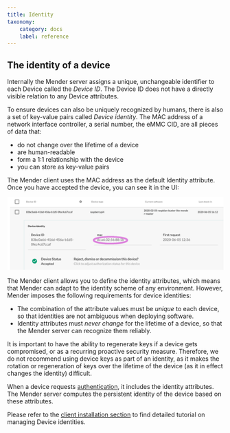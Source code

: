 ```yaml
---
title: Identity
taxonomy:
    category: docs
    label: reference
---
```


## The identity of a device

Internally the Mender server assigns
a unique, unchangeable identifier to each Device called the *Device ID*.
The Device ID does not have a directly visible relation to any Device attributes.


To ensure devices can also be uniquely recognized by humans,
there is also a set of key-value pairs called *Device identity*.
The MAC address of a network interface controller, a serial number, the eMMC CID,
are all pieces of data that:
* do not change over the lifetime of a device
* are human-readable
* form a 1:1 relationship with the device
* you can store as key-value pairs

The Mender client uses the MAC address as the default Identity attribute.
Once you have accepted the device, you can see it in the UI:

![identity](identity.png)

The Mender client allows you to define the identity attributes, which means that Mender
can adapt to the identity scheme of any environment. However, Mender imposes the following
requirements for device identities:

* The combination of the attribute values must be *unique* to each device, so that identities are not ambiguous when deploying software.
* Identity attributes must *never change* for the lifetime of a device, so that the Mender server can recognize them reliably.

It is important to have the ability to regenerate keys if a device gets compromised,
or as a recurring proactive security measure.
Therefore, we do not recommend using device keys as part of an identity, as it
makes the rotation or regeneration of keys over the lifetime of the device
(as it in effect changes the identity) difficult.

When a device requests [authentication](../../200.Server-side-API/?target=_blank#default-device-authentication),
it includes the identity attributes. The Mender server computes the persistent
identity of the device based on these attributes.

Please refer to the [client installation section](../../03.Client-installation/03.Identity/docs.md)
to find detailed tutorial on managing Device identities.

